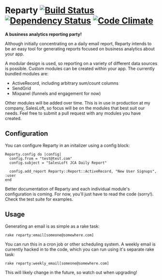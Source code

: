 # Reparty [![Build Status](https://travis-ci.org/timdorr/reparty.png?branch=master)](https://travis-ci.org/timdorr/reparty) [![Dependency Status](https://gemnasium.com/timdorr/reparty.png)](https://gemnasium.com/timdorr/reparty) [![Code Climate](https://codeclimate.com/github/timdorr/reparty.png)](https://codeclimate.com/github/timdorr/reparty)

__A business analytics reporting party!__

Although initially concentrating on a daily email report, Reparty intends to be an easy 
tool for generating reports focused on business analytics about your app.

A modular design is used, so reporting on a variety of different data sources is possible.
Custom modules can be created within your app. The currently bundled modules are:

* ActiveRecord, including arbitrary sum/count columns
* SendGrid
* Mixpanel (funnels and engagement for now)

Other modules will be added over time. This is in use in production at my company, SalesLoft,
so focus will be on the modules that best suit our needs. Feel free to submit a pull request
with any modules you have created.

## Configuration

You can configure Reparty in an initalizer using a config block:

    Reparty.config do |config|
      config.from = "test@test.com"
      config.subject = "SalesLoft JCA Daily Report"
    
      config.add_report Reparty::Report::ActiveRecord, "New User Signups", :user
    end

Better documentation of Reparty and each individual module's configuration is coming. For now,
 you'll just have to read the code (sorry!). Check the test suite for examples.

## Usage

Generating an email is as simple as a rake task:

    rake reparty:email[someone@somewhere.com]

You can run this in a cron job or other scheduling system. A weekly email is currently hacked
in to the code, which you can run using it's separate rake task:

    rake reparty:weekly_email[someone@somewhere.com]

This will likely change in the future, so watch out when upgrading!